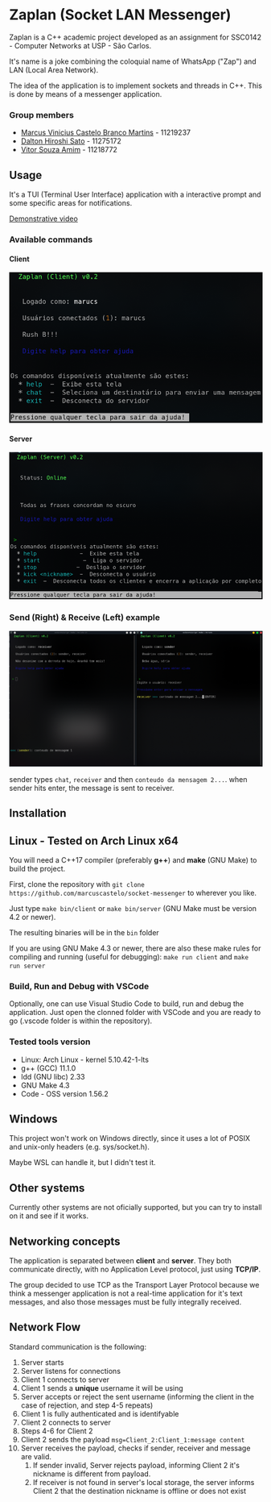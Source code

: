 # Zaplan (Socket LAN Messenger)

Zaplan is a C++ academic project developed as an assignment for SSC0142 - Computer Networks at USP - São Carlos.

It's name is a joke combining the coloquial name of WhatsApp ("Zap") and LAN (Local Area Network).

The idea of the application is to implement sockets and threads in C++. This is done by means of a messenger application.

### Group members

- [Marcus Vinicius Castelo Branco Martins](https://github.com/marcuscastelo) - 11219237
- [Dalton Hiroshi Sato](https://github.com/daltonsato) - 11275172
- [Vitor Souza Amim](https://github.com/VitorAmim) - 11218772

## Usage

It's a TUI (Terminal User Interface) application with a interactive prompt and some specific areas for notifications.

[Demonstrative video](github/full_video.mkv)


### Available commands

#### Client
![client commands](github/client_commands.png)
#### Server
![server commands](github/server_commands.png)


### Send (Right) & Receive (Left) example

![client sending/receiving message](github/client_sendreceive.png)

sender types `chat`, `receiver` and then `conteudo da mensagem 2...`.
when sender hits enter, the message is sent to receiver.

## Installation

## Linux - Tested on Arch Linux x64

You will need a C++17 compiler (preferably **g++**) and **make** (GNU Make) to build the project. 

First, clone the repository with ```git clone https://github.com/marcuscastelo/socket-messenger``` to wherever you like.

Just type `make bin/client` or `make bin/server` (GNU Make must be version 4.2 or newer).

The resulting binaries will be in the `bin` folder

If you are using GNU Make 4.3 or newer, there are also these make rules for compiling and running (useful for debugging): `make run client` and `make run server`

### Build, Run and Debug with VSCode

Optionally, one can use Visual Studio Code to build, run and debug the application. Just open the clonned folder with VSCode and you are ready to go (.vscode folder is within the repository).

### Tested tools version

- Linux: Arch Linux - kernel 5.10.42-1-lts
- g++ (GCC) 11.1.0
- ldd (GNU libc) 2.33
- GNU Make 4.3
- Code - OSS version 1.56.2

## Windows

This project won't work on Windows directly, since it uses a lot of POSIX and unix-only headers (e.g. sys/socket.h).

Maybe WSL can handle it, but I didn't test it.

## Other systems

Currently other systems are not oficially supported, but you can try to install on it and see if it works.

## Networking concepts

The application is separated between **client** and **server**. They both communicate directly, with no Application Level protocol, just using **TCP/IP**.

The group decided to use TCP as the Transport Layer Protocol because we think a messenger application is not a real-time application for it's text messages, and also those messages must be fully integrally received. 

## Network Flow

Standard communication is the following:

1. Server starts
2. Server listens for connections
3. Client 1 connects to server
4. Client 1 sends a **unique** username it will be using
5. Server accepts or reject the sent username (informing the client in the case of rejection, and step 4-5 repeats)
6. Client 1 is fully authenticated and is identifyable
7. Client 2 connects to server
8. Steps 4-6 for Client 2
9. Client 2 sends the payload `msg=Client_2:Client_1:message content`
10. Server receives the payload, checks if sender, receiver and message are valid.
    1. If sender invalid, Server rejects payload, informing Client 2 it's nickname is different from payload.
    2. If receiver is not found in server's local storage, the server informs Client 2 that the destination nickname is offline or does not exist
